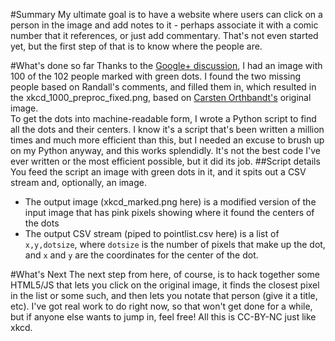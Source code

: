 #Summary
My ultimate goal is to have a website where users can click on a person in the image and add notes to it - perhaps associate it with a comic number that it references, or just add commentary.  That's not even started yet, but the first step of that is to know where the people are.  

#What's done so far
Thanks to the [Google+ discussion](https://plus.google.com/111588569124648292310/posts/j6w9DkYApya), I had an image with 100 of the 102 people marked with green dots.  I found the two missing people based on Randall's comments, and filled them in, which resulted in the xkcd_1000_preproc_fixed.png, based on [Carsten Orthbandt's](https://plus.google.com/100130718459580387989) original image.  
To get the dots into machine-readable form, I wrote a Python script to find all the dots and their centers.  I know it's a script that's been written a million times and much more efficient than this, but I needed an excuse to brush up on my Python anyway, and this works splendidly.  It's not the best code I've ever written or the most efficient possible, but it did its job.
##Script details
You feed the script an image with green dots in it, and it spits out a CSV stream and, optionally, an image.

* The output image (xkcd_marked.png here) is a modified version of the input image that has pink pixels showing where it found the centers of the dots
* The output CSV stream (piped to pointlist.csv here) is a list of `x,y,dotsize`, where `dotsize` is the number of pixels that make up the dot, and `x` and `y` are the coordinates for the center of the dot.

#What's Next
The next step from here, of course, is to hack together some HTML5/JS that lets you click on the original image, it finds the closest pixel in the list or some such, and then lets you notate that person (give it a title, etc).  I've got real work to do right now, so that won't get done for a while, but if anyone else wants to jump in, feel free!  All this is CC-BY-NC just like xkcd.
